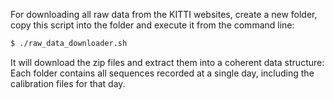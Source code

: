 For downloading all raw data from the KITTI websites, create a new folder, copy this script into the folder and execute it from the command line:

```bash
$ ./raw_data_downloader.sh
```

It will download the zip files and extract them into a coherent data structure: Each folder contains all sequences recorded at a single day, including the calibration files for that day.
